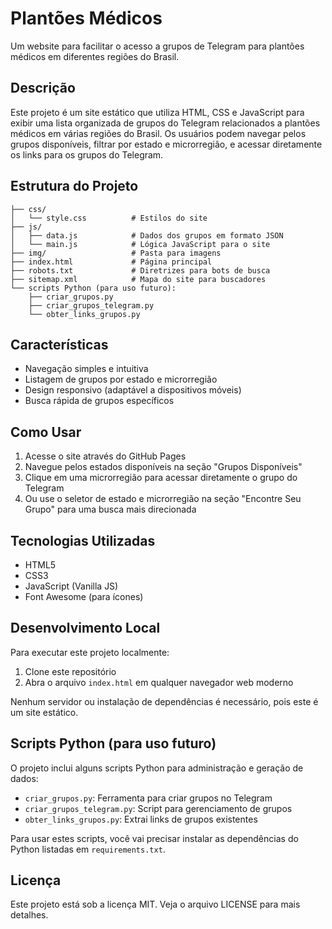 # Plantões Médicos

Um website para facilitar o acesso a grupos de Telegram para plantões médicos em diferentes regiões do Brasil.

## Descrição

Este projeto é um site estático que utiliza HTML, CSS e JavaScript para exibir uma lista organizada de grupos do Telegram relacionados a plantões médicos em várias regiões do Brasil. Os usuários podem navegar pelos grupos disponíveis, filtrar por estado e microrregião, e acessar diretamente os links para os grupos do Telegram.

## Estrutura do Projeto

```
├── css/
│   └── style.css          # Estilos do site
├── js/
│   ├── data.js            # Dados dos grupos em formato JSON
│   └── main.js            # Lógica JavaScript para o site
├── img/                   # Pasta para imagens
├── index.html             # Página principal
├── robots.txt             # Diretrizes para bots de busca
├── sitemap.xml            # Mapa do site para buscadores
└── scripts Python (para uso futuro):
    ├── criar_grupos.py
    ├── criar_grupos_telegram.py
    └── obter_links_grupos.py
```

## Características

- Navegação simples e intuitiva
- Listagem de grupos por estado e microrregião
- Design responsivo (adaptável a dispositivos móveis)
- Busca rápida de grupos específicos

## Como Usar

1. Acesse o site através do GitHub Pages
2. Navegue pelos estados disponíveis na seção "Grupos Disponíveis"
3. Clique em uma microrregião para acessar diretamente o grupo do Telegram
4. Ou use o seletor de estado e microrregião na seção "Encontre Seu Grupo" para uma busca mais direcionada

## Tecnologias Utilizadas

- HTML5
- CSS3
- JavaScript (Vanilla JS)
- Font Awesome (para ícones)

## Desenvolvimento Local

Para executar este projeto localmente:

1. Clone este repositório
2. Abra o arquivo `index.html` em qualquer navegador web moderno

Nenhum servidor ou instalação de dependências é necessário, pois este é um site estático.

## Scripts Python (para uso futuro)

O projeto inclui alguns scripts Python para administração e geração de dados:

- `criar_grupos.py`: Ferramenta para criar grupos no Telegram
- `criar_grupos_telegram.py`: Script para gerenciamento de grupos
- `obter_links_grupos.py`: Extrai links de grupos existentes

Para usar estes scripts, você vai precisar instalar as dependências do Python listadas em `requirements.txt`.

## Licença

Este projeto está sob a licença MIT. Veja o arquivo LICENSE para mais detalhes.